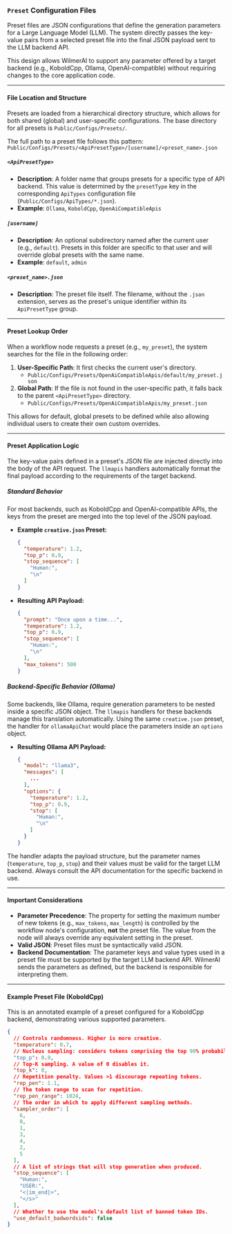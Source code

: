 ### **`Preset` Configuration Files**

Preset files are JSON configurations that define the generation parameters for a Large Language Model (LLM). The system
directly passes the key-value pairs from a selected preset file into the final JSON payload sent to the LLM backend API.

This design allows WilmerAI to support any parameter offered by a target backend (e.g., KoboldCpp, Ollama,
OpenAI-compatible) without requiring changes to the core application code.

-----

#### **File Location and Structure**

Presets are loaded from a hierarchical directory structure, which allows for both shared (global) and user-specific
configurations. The base directory for all presets is `Public/Configs/Presets/`.

The full path to a preset file follows this pattern:
`Public/Configs/Presets/<ApiPresetType>/[username]/<preset_name>.json`

##### `<ApiPresetType>`

* **Description**: A folder name that groups presets for a specific type of API backend. This value is determined by the
  `presetType` key in the corresponding `ApiTypes` configuration file (`Public/Configs/ApiTypes/*.json`).
* **Example**: `Ollama`, `KoboldCpp`, `OpenAiCompatibleApis`

##### `[username]`

* **Description**: An optional subdirectory named after the current user (e.g., `default`). Presets in this folder are
  specific to that user and will override global presets with the same name.
* **Example**: `default`, `admin`

##### `<preset_name>.json`

* **Description**: The preset file itself. The filename, without the `.json` extension, serves as the preset's unique
  identifier within its `ApiPresetType` group.

-----

#### **Preset Lookup Order**

When a workflow node requests a preset (e.g., `my_preset`), the system searches for the file in the following order:

1. **User-Specific Path**: It first checks the current user's directory.
    * `Public/Configs/Presets/OpenAiCompatibleApis/default/my_preset.json`
2. **Global Path**: If the file is not found in the user-specific path, it falls back to the parent `<ApiPresetType>`
   directory.
    * `Public/Configs/Presets/OpenAiCompatibleApis/my_preset.json`

This allows for default, global presets to be defined while also allowing individual users to create their own custom
overrides.

-----

#### **Preset Application Logic**

The key-value pairs defined in a preset's JSON file are injected directly into the body of the API request. The
`llmapis` handlers automatically format the final payload according to the requirements of the target backend.

##### **Standard Behavior**

For most backends, such as KoboldCpp and OpenAI-compatible APIs, the keys from the preset are merged into the top level
of the JSON payload.

* **Example `creative.json` Preset:**

  ```json
  {
    "temperature": 1.2,
    "top_p": 0.9,
    "stop_sequence": [
      "Human:",
      "\n"
    ]
  }
  ```

* **Resulting API Payload:**

  ```json
  {
    "prompt": "Once upon a time...",
    "temperature": 1.2,
    "top_p": 0.9,
    "stop_sequence": [
      "Human:",
      "\n"
    ],
    "max_tokens": 500
  }
  ```

##### **Backend-Specific Behavior (Ollama)**

Some backends, like Ollama, require generation parameters to be nested inside a specific JSON object. The `llmapis`
handlers for these backends manage this translation automatically. Using the same `creative.json` preset, the handler
for `ollamaApiChat` would place the parameters inside an `options` object.

* **Resulting Ollama API Payload:**
  ```json
  {
    "model": "llama3",
    "messages": [
      ...
    ],
    "options": {
      "temperature": 1.2,
      "top_p": 0.9,
      "stop": [
        "Human:",
        "\n"
      ]
    }
  }
  ```

The handler adapts the payload structure, but the parameter names (`temperature`, `top_p`, `stop`) and their values must
be valid for the target LLM backend. Always consult the API documentation for the specific backend in use.

-----

#### **Important Considerations**

* **Parameter Precedence**: The property for setting the maximum number of new tokens (e.g., `max_tokens`, `max_length`)
  is controlled by the workflow node's configuration, **not** the preset file. The value from the node will always
  override any equivalent setting in the preset.
* **Valid JSON**: Preset files must be syntactically valid JSON.
* **Backend Documentation**: The parameter keys and value types used in a preset file must be supported by the target
  LLM backend API. WilmerAI sends the parameters as defined, but the backend is responsible for interpreting them.

-----

#### **Example Preset File (KoboldCpp)**

This is an annotated example of a preset configured for a KoboldCpp backend, demonstrating various supported parameters.

```json
{
  // Controls randomness. Higher is more creative.
  "temperature": 0.7,
  // Nucleus sampling: considers tokens comprising the top 90% probability mass.
  "top_p": 0.9,
  // Top-K sampling. A value of 0 disables it.
  "top_k": 0,
  // Repetition penalty. Values >1 discourage repeating tokens.
  "rep_pen": 1.1,
  // The token range to scan for repetition.
  "rep_pen_range": 1024,
  // The order in which to apply different sampling methods.
  "sampler_order": [
    6,
    0,
    1,
    3,
    4,
    2,
    5
  ],
  // A list of strings that will stop generation when produced.
  "stop_sequence": [
    "Human:",
    "USER:",
    "<|im_end|>",
    "</s>"
  ],
  // Whether to use the model's default list of banned token IDs.
  "use_default_badwordsids": false
}
```